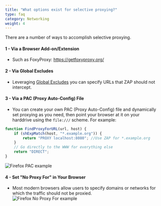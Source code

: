 ```yaml
---
title: "What options exist for selective proxying?"
type: faq
category: Networking
weight: 4
---
```


There are a number of ways to accomplish selective proxying.

####  1 - Via a Browser Add-on/Extension

  * Such as FoxyProxy: <https://getfoxyproxy.org/>

####  2 - Via Global Excludes

  * Leveraging [Global Excludes](/docs/desktop/start/features/globalexcludeurl/) you can specify URLs that ZAP should not intercept.

####  3 - Via a PAC (Proxy Auto-Config) File

  * You can create your own PAC (Proxy Auto-Config) file and dynamically set proxying as you need, then point your browser at it on your harddrive using the `file:///` scheme. For example:  
```js
function FindProxyForURL(url, host) {
    if (shExpMatch(host, "*.example.org")) {
        return "PROXY localhost:8080"; //Use ZAP for *.example.org
    }
    // Go directly to the WWW for everything else
    return "DIRECT";
}
```
  ![Firefox PAC example](/img/faq/firefox_pac.png)

####  4 - Set "No Proxy For" in Your Browser

  * Most modern browsers allow users to specify domains or networks for which the traffic should not be proxied.  
  ![Firefox No Proxy For example](/img/faq/ff_no_proxy_for.png)
